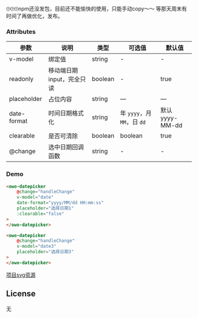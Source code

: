 🙄️🙄️🙄️npm还没发包，目前还不能愉快的使用，只能手动copy～～
等那天周末有时间了再做优化，发布。

### Attributes
| 参数      | 说明          | 类型      | 可选值                           | 默认值  |
|---------- |-------------- |---------- |--------------------------------  |-------- |
| v-model | 绑定值 | string | - | - |
| readonly | 移动端日期input，完全只读 | boolean | - | true
| placeholder | 占位内容 | string | — | — |
| date-format | 时间日期格式化 | string | 年 `yyyy`，月 `MM`，日 `dd` | 默认yyyy-MM-dd |
| clearable | 是否可清除 | boolean | boolean | true
| @change | 选中日期回调函数 | string | - | - |

### Demo

```html
<owo-datepicker
    @change="handleChange"
    v-model="date"
    date-format="yyyy/MM/dd HH:mm:ss"
    placeholder="选择日期1"
    :clearable="false"
>
</owo-datepicker>
```

```html
<owo-datepicker
    @change="handleChange"
    v-model="date3"
    placeholder="选择日期3"
>
</owo-datepicker>
```

[项目svg资源](http://www.iconsvg.com/)
## License
无
